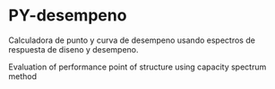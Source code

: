 # PY-desempeno
Calculadora de punto y curva de desempeno usando espectros de respuesta de diseno y desempeno.

Evaluation of performance point of structure using capacity spectrum method
